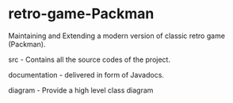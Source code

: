 # retro-game-Packman

Maintaining and Extending a modern version of classic retro game (Packman).

src - Contains all the source codes of the project.

documentation - delivered in form of Javadocs.

diagram - Provide a high level class diagram
